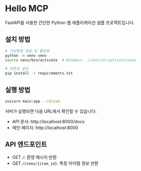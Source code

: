 # Hello MCP

FastAPI를 사용한 간단한 Python 웹 애플리케이션 샘플 프로젝트입니다.

## 설치 방법

```bash
# 가상환경 생성 및 활성화
python -m venv venv
source venv/bin/activate  # Windows: .\venv\Scripts\activate

# 의존성 설치
pip install -r requirements.txt
```

## 실행 방법

```bash
uvicorn main:app --reload
```

서버가 실행되면 다음 URL에서 확인할 수 있습니다:
- API 문서: http://localhost:8000/docs
- 메인 페이지: http://localhost:8000

## API 엔드포인트

- GET `/`: 환영 메시지 반환
- GET `/items/{item_id}`: 특정 아이템 정보 반환